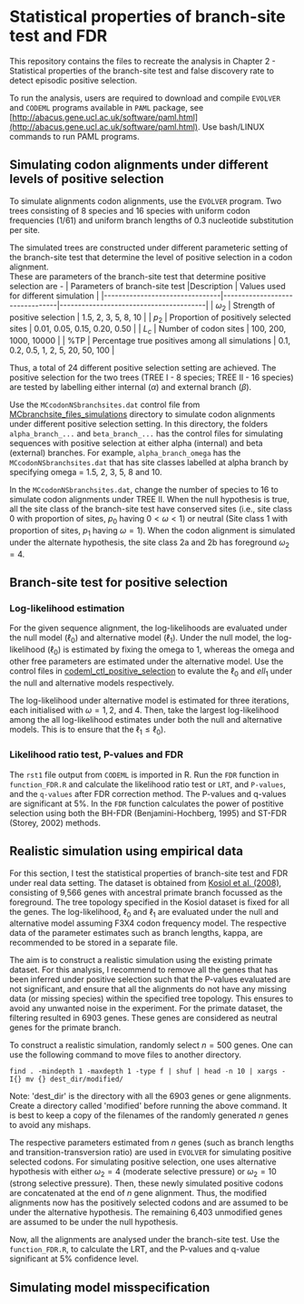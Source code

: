 # Statistical properties of branch-site test and FDR

This repository contains the files to recreate the analysis in Chapter 2 - Statistical properties of the branch-site test and false discovery rate to detect episodic positive selection.

To run the analysis, users are required to download and compile ```EVOLVER``` and ```CODEML``` programs available in ```PAML``` package, see [http://abacus.gene.ucl.ac.uk/software/paml.html](http://abacus.gene.ucl.ac.uk/software/paml.html). Use bash/LINUX commands to run PAML programs.

## Simulating codon alignments under different levels of positive selection
To simulate alignments codon alignments, use the ```EVOLVER``` program. Two trees consisting of 8 species and 16 species with uniform codon frequencies (1/61) and uniform branch lengths of 0.3 nucleotide substitution per site.

The simulated trees are constructed under different parameteric setting of the branch-site test that determine the level of positive selection in a codon alignment.  
These are parameters of the branch-site test that determine positive selection are -
| Parameters of branch-site test |Description                    | Values used for different simulation   |
|--------------------------------|--------------------------------|----------------------------------------|
|        $\omega{_2}$            | Strength of positive selection | 1.5, 2, 3, 5, 8, 10 |
| $p_{2}$                        | Proportion of positively selected sites | 0.01, 0.05, 0.15, 0.20, 0.50 |
| $L_{c}$                        | Number of codon sites | 100, 200, 1000, 10000 | 
| %TP                            | Percentage true positives among all simulations | 0.1, 0.2, 0.5, 1, 2, 5, 20, 50, 100 |

Thus, a total of 24 different positive selection setting are achieved.  The positive selection for the two trees (TREE I - 8 species; TREE II - 16 species) are tested by labelling either internal ($\alpha$) and external branch ($\beta$).

Use the ```MCcodonNSbranchsites.dat``` control file from [MCbranchsite_files_simulations](https://github.com/Muthubioinfo/branch-site_FDR/tree/main/MCbranchsite_files_simulations) directory to simulate codon alignments under different positive selection setting. In this directory, the folders ```alpha_branch_...``` and ```beta_branch_...``` has the control files for simulating sequences with positive selection at either alpha (internal) and beta (external) branches. For example, ```alpha_branch_omega``` has the ```MCcodonNSbranchsites.dat``` that has site classes labelled at alpha branch by specifying omega = 1.5, 2, 3, 5, 8 and 10.


In the ```MCcodonNSbranchsites.dat```, change the number of species to 16 to simulate codon alignments under TREE II. When the null hypothesis is true, all the site class of the branch-site test have conserved sites (i.e., site class 0 with proportion of sites, $p_{0}$ having $0 < \omega < 1$) or neutral (Site class 1 with proportion of sites, $p_{1}$ having $\omega = 1$). When the codon alignment is simulated under the alternate hypothesis, the site class 2a and 2b has foreground $\omega_{2} = 4$. 


## Branch-site test for positive selection

### Log-likelihood estimation
For the given sequence alignment, the log-likelihoods are evaluated under the null model ($\ell_{0}$) and alternative model ($\ell_{1}$). Under the null model, the log-likelihood ($\ell_{0}$) is estimated by fixing the omega to 1, whereas the omega and other free parameters are estimated under the alternative model. Use the control files in [codeml_ctl_positive_selection](https://github.com/Muthubioinfo/branch-site_FDR/tree/main/codeml_ctl_positive_selection) to evalute the $\ell_{0}$ and $ell_{1}$ under the null and alternative models respectively.


The log-likelihood under alternative model is estimated for three iterations, each initialised with $\omega = 1, 2,$ and $4$. 
Then, take the largest log-likelihood among the all log-likelihood estimates under both the null and alternative models. This is to ensure that the $\ell_{1} \le \ell_{0}$).

### Likelihood ratio test, P-values and FDR
The ```rst1``` file output from ```CODEML``` is imported in R. Run the ```FDR``` function in ```function_FDR.R``` and calculate the likelihood ratio test or ```LRT```, and ```P-values```, and the ```q-values``` after FDR correction method. The P-values and q-values are significant at 5%. In the ```FDR``` function calculates the power of postitive selection using both the BH-FDR (Benjamini-Hochberg, 1995) and ST-FDR (Storey, 2002) methods. 

## Realistic simulation using empirical data
For this section, I test the statistical properties of branch-site test and FDR under real data setting. The dataset is obtained from [Kosiol et al. (2008)](https://journals.plos.org/plosgenetics/article?id=10.1371/journal.pgen.1000144), consisting of 9,566 genes with ancestral primate branch focussed as the foreground. The tree topology specified in the Kosiol dataset is fixed for all the genes. The log-likelihood, $\ell_{0}$ and $\ell_{1}$ are evaluated under the null and alternative model assuming F3X4 codon frequency model. The respective data of the parameter estimates such as branch lengths, kappa, are recommended to be stored in a separate file. 

The aim is to construct a realistic simulation using the existing primate dataset. For this analysis, I recommend to remove all the genes that has been inferred under positive selection such that the P-values evaluated are not significant, and ensure that all the alignments do not have any missing data (or missing species) within the specified tree topology. This ensures to avoid any unwanted noise in the experiment. 
For the primate dataset, the filtering resulted in 6903 genes. These genes are considered as neutral genes for the primate branch.

To construct a realistic simulation, randomly select $n = 500$ genes. One can use the following command to move files to another directory.

```
find . -mindepth 1 -maxdepth 1 -type f | shuf | head -n 10 | xargs -I{} mv {} dest_dir/modified/
```
Note: 'dest_dir' is the directory with all the 6903 genes or gene alignments. Create a directory called 'modified' before running the above command. It is best to keep a copy of the filenames of the randomly generated $n$ genes to avoid any mishaps. 

The respective parameters estimated from $n$ genes (such as branch lengths and transition-transversion ratio) are used in ```EVOLVER``` for simulating positive selected codons. For simulating positive selection, one uses alternative hypothesis with either $\omega_2 = 4$ (moderate selective pressure) or $\omega_2 = 10$ (strong selective pressure). Then, these newly simulated positive codons are concatenated at the end of $n$ gene alignment. Thus, the modified alignments now has the positively selected codons and are assumed to be under the alternative hypothesis. The remaining 6,403 unmodified genes are assumed to be under the null hypothesis.

Now, all the alignments are analysed under the branch-site test. Use the ```function_FDR.R```, to calculate the LRT, and the P-values and q-value significant at 5% confidence level. 



## Simulating model misspecification






